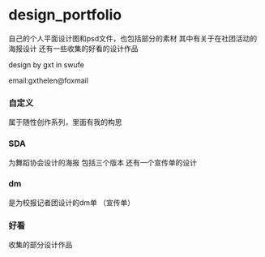 # design_portfolio
自己的个人平面设计图和psd文件，也包括部分的素材 其中有关于在社团活动的海报设计 还有一些收集的好看的设计作品

design by gxt in swufe

email:gxthelen@foxmail

### 自定义
属于随性创作系列，里面有我的构思

### SDA
为舞蹈协会设计的海报 包括三个版本
还有一个宣传单的设计

### dm
是为校报记者团设计的dm单 （宣传单）

### 好看
收集的部分设计作品

